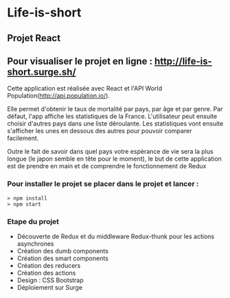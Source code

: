 # Life-is-short #

## Projet React ##
## Pour visualiser le projet en ligne : http://life-is-short.surge.sh/ ##

Cette application est réalisée avec React et l'API World Population(http://api.population.io/).

Elle permet d'obtenir le taux de mortalité par pays, par âge et par genre.
Par défaut, l'app affiche les statistiques de la France.
L'utilisateur peut ensuite choisir d'autres pays dans une liste déroulante.
Les statistiques vont ensuite s'afficher les unes en dessous des autres pour pouvoir comparer facilement.

Outre le fait de savoir dans quel pays votre espèrance de vie sera la plus longue (le japon semble en tête pour le moment), le but de cette application est de prendre en main et de comprendre le fonctionnement de Redux

### Pour installer le projet se placer dans le projet et lancer : ###

```
> npm install
> npm start
```

### Etape du projet ###
* Découverte de Redux et du middleware Redux-thunk pour les actions asynchrones
* Création des dumb components
* Création des smart components
* Création des reducers
* Création des actions
* Design : CSS Bootstrap
* Déploiement sur Surge


